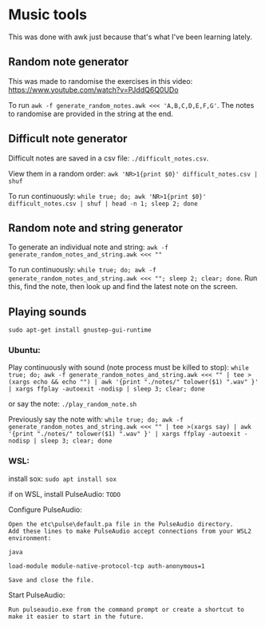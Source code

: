 # Music tools

This was done with awk just because that's what I've been learning lately.

## Random note generator

This was made to randomise the exercises in this video: https://www.youtube.com/watch?v=PJddQ6Q0UDo

To run `awk -f generate_random_notes.awk <<< 'A,B,C,D,E,F,G'`. The notes to randomise are provided in the string at the end.

## Difficult note generator

Difficult notes are saved in a csv file: `./difficult_notes.csv`.

View them in a random order: `awk 'NR>1{print $0}' difficult_notes.csv | shuf`

To run continuously: `while true; do; awk 'NR>1{print $0}' difficult_notes.csv | shuf | head -n 1; sleep 2; done`

## Random note and string generator

To generate an individual note and string: `awk -f generate_random_notes_and_string.awk <<< ""`

To run continuously: `while true; do; awk -f generate_random_notes_and_string.awk <<< ""; sleep 2; clear; done`. Run this, find the note, then look up and find the latest note on the screen.

## Playing sounds

`sudo apt-get install gnustep-gui-runtime`

### Ubuntu:

Play continuously with sound (note process must be killed to stop): `while true; do; awk -f generate_random_notes_and_string.awk <<< "" | tee >(xargs echo && echo "") | awk '{print "./notes/" tolower($1) ".wav" }' | xargs ffplay -autoexit -nodisp | sleep 3; clear; done`

or say the note: `./play_random_note.sh`

Previously say the note with: `while true; do; awk -f generate_random_notes_and_string.awk <<< "" | tee >(xargs say) | awk '{print "./notes/" tolower($1) ".wav" }' | xargs ffplay -autoexit -nodisp | sleep 3; clear; done`

### WSL:

install sox: `sudo apt install sox`

if on WSL, install PulseAudio: `TODO`

Configure PulseAudio:

    Open the etc\pulse\default.pa file in the PulseAudio directory.
    Add these lines to make PulseAudio accept connections from your WSL2 environment:

    java

    load-module module-native-protocol-tcp auth-anonymous=1

    Save and close the file.

Start PulseAudio:

    Run pulseaudio.exe from the command prompt or create a shortcut to make it easier to start in the future.

